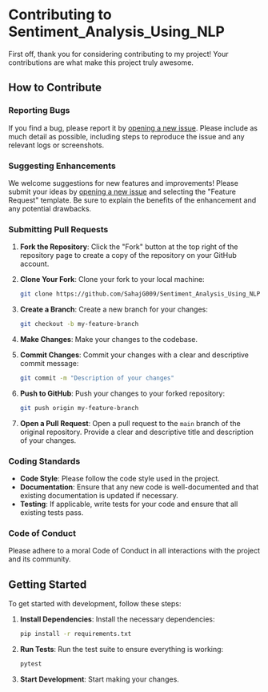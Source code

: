 # Contributing to Sentiment_Analysis_Using_NLP

First off, thank you for considering contributing to my project! Your contributions are what make this project truly awesome.

## How to Contribute

### Reporting Bugs

If you find a bug, please report it by [opening a new issue](https://github.com/Sentiment_Analysis_Using_NLP/issues). Please include as much detail as possible, including steps to reproduce the issue and any relevant logs or screenshots.

### Suggesting Enhancements

We welcome suggestions for new features and improvements! Please submit your ideas by [opening a new issue](https://github.com/Sentiment_Analysis_Using_NLP/issues) and selecting the "Feature Request" template. Be sure to explain the benefits of the enhancement and any potential drawbacks.

### Submitting Pull Requests

1. **Fork the Repository**: Click the "Fork" button at the top right of the repository page to create a copy of the repository on your GitHub account.

2. **Clone Your Fork**: Clone your fork to your local machine:
    ```bash
    git clone https://github.com/SahajG009/Sentiment_Analysis_Using_NLP.git
    ```

3. **Create a Branch**: Create a new branch for your changes:
    ```bash
    git checkout -b my-feature-branch
    ```

4. **Make Changes**: Make your changes to the codebase.

5. **Commit Changes**: Commit your changes with a clear and descriptive commit message:
    ```bash
    git commit -m "Description of your changes"
    ```

6. **Push to GitHub**: Push your changes to your forked repository:
    ```bash
    git push origin my-feature-branch
    ```

7. **Open a Pull Request**: Open a pull request to the `main` branch of the original repository. Provide a clear and descriptive title and description of your changes.

### Coding Standards

- **Code Style**: Please follow the code style used in the project.
- **Documentation**: Ensure that any new code is well-documented and that existing documentation is updated if necessary.
- **Testing**: If applicable, write tests for your code and ensure that all existing tests pass.

### Code of Conduct

Please adhere to a moral Code of Conduct in all interactions with the project and its community.

## Getting Started

To get started with development, follow these steps:

1. **Install Dependencies**: Install the necessary dependencies:
    ```bash
    pip install -r requirements.txt
    ```

2. **Run Tests**: Run the test suite to ensure everything is working:
    ```bash
    pytest
    ```

3. **Start Development**: Start making your changes.
